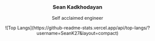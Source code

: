 <h3 align="center">Sean Kadkhodayan</h3>
<p align="center"> Self acclaimed engineer</p>
<p align="center">
<!-- <img src="https://github-readme-stats.vercel.app/api?username=SeanK27&show_icons=true&count_private=true&theme=merko&hide_border=true&hide=stars,issues&count_private=true" width="600"> -->
  ![Top Langs](https://github-readme-stats.vercel.app/api/top-langs/?username=SeanK27&layout=compact)
</p>
